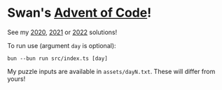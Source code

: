 # Swan's [Advent of Code](https://adventofcode.com/2023/about)!

See my [2020](https://github.com/SwanX1/AoC2020), [2021](https://github.com/SwanX1/AoC2021) or [2022](https://github.com/SwanX1/AoC2022) solutions!

To run use (argument `day` is optional):
```
bun --bun run src/index.ts [day]
```
My puzzle inputs are available in `assets/dayN.txt`. These will differ from yours!